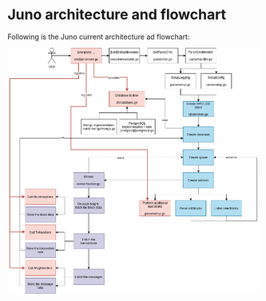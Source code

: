 # Juno architecture and flowchart
Following is the Juno current architecture ad flowchart: 

![](.img/architecture.png)
